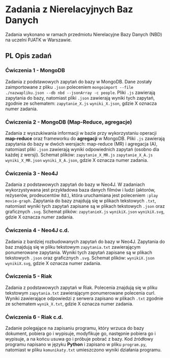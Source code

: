 # Zadania z Nierelacyjnych Baz Danych

Zadania wykonano w ramach przedmiotu Nierelacyjne Bazy Danych (NBD) na uczelni PJATK w Warszawie.

## PL Opis zadań

### Ćwiczenia 1 - MongoDB

Zadania z podstawowych zapytań do bazy w MongoDB. Dane zostały zaimportowane z pliku `.json` poleceniem `mongoimport --file ./nazwapliku.json --db nbd --jsonArray -c people`.
Pliki `.js` zawierają zapytania do bazy, natomiast pliki `.json` zawierają wyniki tych zapytań, zgodnie ze schematem: `zapytanie_X.js` `wyniki_X.json`, gdzie X oznacza numer zadania.

### Ćwiczenia 2 - MongoDB (Map-Reduce, agregacje)

Zadania z wyszukiwania informacji w bazie przy wykorzystaniu operacji **map-reduce** oraz frameworku do **agregacji** w MongoDB.
Pliki `.js` zawierają zapytania do bazy w dwóch wersjach: map-reduce (MR) i agregacja (A), natomiast pliki `.json` zawierają wyniki odpowiednich zapytań (osobno dla każdej z wersji).
Schemat plików: `zapytanie_X_MR.js` `zapytanie_X_A.js` `wyniki_X_MR.json` `wyniki_X_A.json`, gdzie X oznacza numer zadania.

### Ćwiczenia 3 - Neo4J

Zadania z podstawowych zapytań do bazy w Neo4J. W zadaniach wykorzystywana jest przykładowa baza danych filmów i ludzi (aktorów, reżyserów, prodeucentów itd.), która uruchamiana jest poleceniem `:play movie-graph`.
Zapytania do bazy znajdują się w plikach tekstowych `.txt`, natomiast wyniki tych zapytań zapisane są w plikach tekstowych `.json` oraz graficznych `.svg`.
Schemat plików: `zapytanieX.js` `wynikiX.json` `wynikiX.svg`, gdzie X oznacza numer zadania.

### Ćwiczenia 4 - Neo4J c.d.

Zadania z bardziej rozbudowanych zapytań do bazy w Neo4J.
Zapytania do baz znajdują się w pliku tekstowym `zapytania.txt` zawierającym ponumerowane zapytania.  Wyniki tych zapytań zapisane są w plikach tekstowych `.json` oraz graficznych `.svg`.
Schemat plików: `wynikiX.json` `wynikiX.svg`, gdzie X oznacza numer zadania.

### Ćwiczenia 5 - Riak

Zadania z podstawowych zapytań w Riak. Polecenia znajdują się w pliku tekstowym `zapytania.txt` zawierającym ponumerowane polecenia curl. 
Wyniki zawierające odpowiedzi z serwera zapisano w plikach `.txt` zgodnie ze schematem `wynik_X.txt`, gdzie X oznacza numer zadania.

### Ćwiczenia 6 - Riak c.d.

Zadanie polegające na zapisaniu programu, który wrzuca do bazy dokument, pobiera go i wypisuje, modyfikuje go, następnie pobiera go i wypisuje, a na końcu usuwa go i próbuje pobrać z bazy.
Kod źródłowy programu napisano w języku **Python** i zapisano w pliku `program.py`, natomiast w pliku `komunikaty.txt` umieszczono wyniki działania programu.
